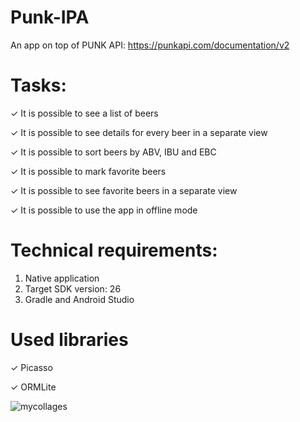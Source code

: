 # Punk-IPA
An app on top of PUNK API: https://punkapi.com/documentation/v2

# Tasks:

✓ It is possible to see a list of beers

✓ It is possible to see details for every beer in a separate view

✓ It is possible to sort beers by ABV, IBU and EBC

✓ It is possible to mark favorite beers

✓ It is possible to see favorite beers in a separate view

✓ It is possible to use the app in offline mode

# Technical requirements:

1. Native application
2. Target SDK version: 26
3. Gradle and Android Studio

# Used libraries

✓ Picasso

✓ ORMLite

![mycollages](https://user-images.githubusercontent.com/13569440/32998244-0d0bd2de-cda2-11e7-8e3f-aa5699c1aa5c.png)
